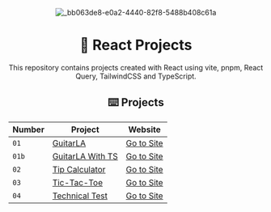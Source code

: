 <div align="center">

![_bb063de8-e0a2-4440-82f8-5488b408c61a](https://github.com/joshuaco/react-projects/assets/9096557/12fdb39c-d8ee-4669-b125-42fc934c70d2)

# 🚀 React Projects

This repository contains projects created with React using vite, pnpm, React Query, TailwindCSS and TypeScript.

## ⌨️ Projects

| Number | Project                             | Website                                                        |
| ------ | ----------------------------------- | ---------------------------------------------------------------|
| `01`   | [GuitarLA](00-guitarLA)             | [Go to Site](https://peaceful-torte-1f1ae9.netlify.app/)       |
| `01b`  | [GuitarLA With TS](00b-guitarLA-ts) | [Go to Site](https://peaceful-torte-1f1ae9.netlify.app/)       |
| `02`   | [Tip Calculator](01-tip-calculator) | [Go to Site](https://flourishing-moonbeam-eaa2f3.netlify.app/) |
| `03`   | [Tic-Tac-Toe](02-tic-tac-toe)       | [Go to Site](https://lively-meringue-14ffbf.netlify.app/)      |
| `04`   | [Technical Test](03-technical-test) | [Go to Site](https://lustrous-dodol-e63736.netlify.app/)       |
